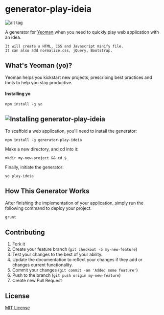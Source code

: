 generator-play-ideia
====================

![alt tag](http://emalherbi.github.io/generator-play-ideia/img/yeoman-banner.jpg)

A generator for [Yeoman](http://yeoman.io/) when you need to quickly play web application with an idea.

	It will create a HTML, CSS and Javascript minify file.
	It can also add normalize.css, jQuery, Bootstrap.

## What's Yeoman (yo)?

Yeoman helps you kickstart new projects, prescribing best practices and tools to help you stay productive.

#### Installing yo

```
npm install -g yo
```

## ![Installing](https://asciinema.org/a/12490) generator-play-ideia

To scaffold a web application, you'll need to install the generator:

```
npm install -g generator-play-ideia
```

Make a new directory, and cd into it:

```
mkdir my-new-project && cd $_
```

Finally, initiate the generator:

```
yo play-ideia
```

## How This Generator Works

After finishing the implementation of your application, simply run the following command to deploy your project.

```javascript
grunt
```

## Contributing

1. Fork it
2. Create your feature branch (`git checkout -b my-new-feature`)
3. Test your changes to the best of your ability.
4. Update the documentation to reflect your changes if they add or changes current functionality.
5. Commit your changes (`git commit -am 'Added some feature'`)
6. Push to the branch (`git push origin my-new-feature`)
7. Create new Pull Request

## License

[MIT License](http://en.wikipedia.org/wiki/MIT_License)
